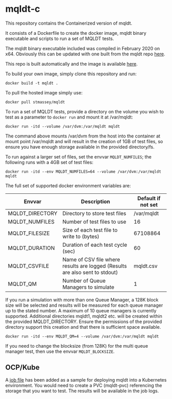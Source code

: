 # mqldt-c
This repository contains the Containerized version of mqldt.

It consists of a Dockerfile to create the docker image, mqldt binary executable and scripts to run a set of MQLDT tests.

The mqldt binary executable included was compiled in February 2020 on x64. Obviously this can be updated with one built from the mqldt repo [here](https://github.com/ibm-messaging/mqldt).

This repo is built automatically and the image is available [here](https://hub.docker.com/r/stmassey/mqldt).

To build your own image, simply clone this repository and run:
```
docker build -t mqldt .
```

To pull the hosted image simply use:
```
docker pull stmassey/mqldt
```

To run a set of MQLDT tests, provide a directory on the volume you wish to test as a parameter to `docker run` and mount it at /var/mqldt:
```
docker run -itd --volume /var/dvm:/var/mqldt mqldt
```

The command above mounts /var/dvm from the host into the container at mount point /var/mqldt and will result in the creation of 1GB of test files, so ensure you have enough storage available in the provided directory/fs.

To run against a larger set of files, set the envvar `MQLDT_NUMFILES`; the following runs with a 4GB set of test files:
```
docker run -itd --env MQLDT_NUMFILES=64 --volume /var/dvm:/var/mqldt mqldt
```

The full set of supported docker environment variables are:

| Envvar                  | Description                                          | Default if not set |
|-------------------------|------------------------------------------------------|--------------------|
| MQLDT_DIRECTORY         | Directory to store test files                        | /var/mqldt         |
| MQLDT_NUMFILES          | Number of test files to use                          | 16                 |
| MQLDT_FILESIZE          | Size of each test file to write to (bytes)           | 67108864           |
| MQLDT_DURATION          | Duration of each test cycle (sec)                    | 60                 |
| MQLDT_CSVFILE           | Name of CSV file where results are logged (Results are also sent to stdout) | mqldt.csv |
| MQLDT_QM		            | Number of Queue Managers to simulate		             | 1                  |

If you run a simulation with more than one Queue Manager, a 128K block size will be selected and results will be measured for each queue manager up to the stated number. A maximum of 10 queue managers is currently supported. Additional directories mqldt1, mqldt2 etc. will be created within the provided MQLDT_DIRECTORY. Ensure the permissions of the provided directory support this creation and that there is sufficient space available.
```
docker run -itd --env MQLDT_QM=4 --volume /var/dvm:/var/mqldt mqldt
```
If you need to change the blocksize (from 128K) for the multi queue manager test, then use the envvar `MQLDT_BLOCKSIZE`.

## OCP/Kube

A [job file](./mqldt-job.yaml) has been added as a sample for deploying mqldt into a Kubernetes environment. You would need to create a PVC (mqldt-pvc) referencing the storage that you want to test. The results will be available in the job logs.
